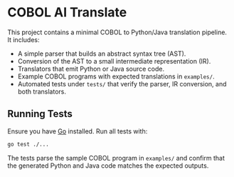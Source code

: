 # COBOL AI Translate

This project contains a minimal COBOL to Python/Java translation pipeline. It includes:

- A simple parser that builds an abstract syntax tree (AST).
- Conversion of the AST to a small intermediate representation (IR).
- Translators that emit Python or Java source code.
- Example COBOL programs with expected translations in `examples/`.
- Automated tests under `tests/` that verify the parser, IR conversion, and both translators.

## Running Tests

Ensure you have [Go](https://go.dev/) installed. Run all tests with:

```bash
go test ./...
```

The tests parse the sample COBOL program in `examples/` and confirm that the generated Python and Java code matches the expected outputs.

